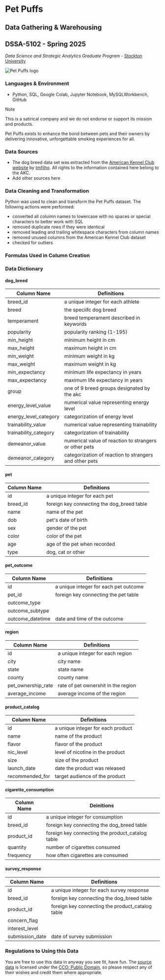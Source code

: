 # Pet Puffs

## Data Gathering & Warehousing

## DSSA-5102 - Spring 2025

*Data Science and Strategic Analytics Graduate Program* - [Stockton University](https://stockton.edu)

![Pet Puffs logo](https://github.com/Decabra/pet-puffs/blob/d152c8dd62c9cb3ffb36f3fd7f18228cea91d5cc/images/pet_puffs_logo.png)

### Languages & Environment

- Python, SQL, Google Colab, Jupyter Notebook, MySQLWorkbench, GitHub

> [!NOTE]
> This is a satirical company and we do not endorse or support its mission and products.

Pet Puffs exists to enhance the bond between pets and their owners by delivering innovative, unforgettable smoking experiences for all. 

### Data Sources

- The dog breed data set was extracted from the [American Kennel Club website](https://www.akc.org/) by [tmfilho](https://github.com/tmfilho/akcdata). All rights to the information contained here belong to the AKC.
- Add other sources here

### Data Cleaning and Transformation

Python was used to clean and transform the Pet Puffs dataset.  The following actions were performed:

- converted all coluimn names to lowercase with no spaces or special characters to better work with SQL
- removed duplicate rows if they were identical
- removed leading and trailing whitespace characters from column names
- removed unused columns from the American Kennel Club dataset
- checked for outliers

### Formulas Used in Column Creation

### Data Dictionary

#### dog_breed

| Column Name            | Definitions                    |
| ---------------------- | ------------------------------ |
| breed_id               | a unique integer for each athlete |
| breed                  | the speciifc dog breed         |
| temperament            | breed temperament described in keywords |
| popularity             | popularity ranking  (1-195)    |
| min_height             | minimum height in cm           |
| max_height             | maximum height in cm           |
| min_weight             | minimum weight in kg           |
| max_weight             | maximum weight in kg           |
| min_expectancy         | minimum life expectancy in years |
| max_expectancy         | maximum life expectancy in years |
| group                  | one of 9 breed groups designated by the akc |
| energy_level_value     | numerical value representing energy level |
| energy_level_category  | categorization of energy level |
| trainability_value     | numerical value representing trainability |
| trainability_category  | categorization of trainability |
| demeanor_value         | numerical value of reaction to strangers or other pets |
| demeanor_category      | categorization of reaction to strangers and other pets |

#### pet

| Column Name            | Definitions                    |
| ---------------------- | ------------------------------ |
| id                     | a unique integer for each pet  |
| breed_id               | foreign key connecting the dog_breed table |
| name                   | name of the pet                |
| dob                    | pet's date of birth            |
| sex                    | gender of the pet              |
| color                  | color of the pet               |
| age                    | age of the pet when recorded   |
| type                   | dog, cat or other              |

#### pet_outcome

| Column Name            | Definitions                    |
| ---------------------- | ------------------------------ |
| id                     | a unique integer for each pet outcome |
| pet_id                 | foreign key connecting the pet table |
| outcome_type           |                                  |
| outcome_subtype        |                                  |
| outcome_datetime       | date and time of the outcome     |

#### region

| Column Name            | Definitions                    |
| ---------------------- | ------------------------------ |
| id                     | a unique integer for each region |
| city                   | city name                      |
| state                  | state name                       |
| county                 | county name                      |
| pet_ownership_rate     | rate of pet ownershit in the region |
| average_income         | average income of the region     |

#### product_catalog

| Column Name            | Definitions                      |
| ---------------------- | -------------------------------- |
| id                     | a unique integer for each product |
| name                   | name of the product              |
| flavor                 | flavor of the product            |
| nic_level              | level of nicotine in the product |
| size                   | size of the product              |
| launch_date            | date the product was released    |
| recommended_for        | target audience of the product   |

#### cigarette_consumption

| Column Name            | Deinitions                       |
| ---------------------- | -------------------------------- |
| id                     | a unique integer for consumption |
| breed_id               | foreign key connecting the dog_breed table |
| product_id             | foreign key connecting the product_catalog table |
| quantity               | number of cigarettes consumed    |
| frequency              | how often cigarettes are consumed |

#### survey_response

| Column Name            | Definitions                      |
| ---------------------- | -------------------------------- |
| id                     | a unique integer for each survey response |
| breed_id               | foreign key connecting the dog_breed table |
| product_id             | foreign key connecting the product_catalog table |
| concern_flag           |                                  |
| interest_level         |                                  |
| submission_date        | date of survey submission        |

### Regulations to Using this Data

You are free to use this data in anyway you see fit, have fun. The [source data](https://www.kaggle.com/datasets/heesoo37/120-years-of-olympic-history-athletes-and-results) is licensed under the [CCO: Public Domain](https://creativecommons.org/publicdomain/zero/1.0/), so please respect any of their wishes and credit them where appropriate.